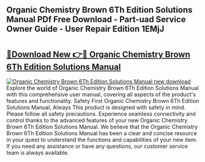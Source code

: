 ## Organic Chemistry Brown 6Th Edition Solutions Manual PDf Free Download - Part-uad Service Owner Guide - User Repair Edition 1EMjJ

# <h2><a href="http://bc74758.oget.top/?id=Organic+Chemistry+Brown+6Th+Edition+Solutions+Manual">🔗Download New 👉🔴 Organic Chemistry Brown 6Th Edition Solutions Manual</a></h2>

[![Organic Chemistry Brown 6Th Edition Solutions Manual new download](https://i.imgur.com/5g1atiW.png)](http://bc74758.oget.top/?id=Organic+Chemistry+Brown+6Th+Edition+Solutions+Manual)
Explore the world of Organic Chemistry Brown 6Th Edition Solutions Manual with this comprehensive user manual, covering all aspects of the product's features and functionality. Safety First Organic Chemistry Brown 6Th Edition Solutions Manual, Always This product is designed with safety in mind. Please follow all safety precautions. Experience seamless connectivity and control thanks to the advanced features of your new Organic Chemistry Brown 6Th Edition Solutions Manual. We believe that the Organic Chemistry Brown 6Th Edition Solutions Manual has been a clear and concise resource in your quest to understand the functions and capabilities of your new item. If you need any assistance or have any questions, our customer service team is always available.
